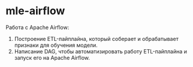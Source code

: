 # mle-airflow
Работа с Apache Airflow:  
1. Построение ETL-пайплайна, который соберает и обрабатывает признаки для обучения модели.  
2. Написание DAG, чтобы автоматизировать работу ETL-пайплайна и запуск его на Apache Airflow.  
